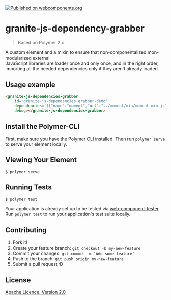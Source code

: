 [![Published on webcomponents.org](https://img.shields.io/badge/webcomponents.org-published-blue.svg)](https://www.webcomponents.org/element/LostInBrittany/granite-js-dependency-grabber)

# granite-js-dependency-grabber

> Based on Polymer 2.x

A custom element and a mixin to ensure that non-componentalized mon-modularized external  
JavaScript libraries are loader once and only once, and in the right order,
importing all the needed dependencies only if they aren't already loaded


## Usage example

<!---
```
<custom-element-demo>
  <template>
    <script src="../webcomponentsjs/webcomponents-lite.js"></script>
    <link rel="import" href="../polymer/polymer.html">
    <link rel="import" href="granite-js-dependencies-grabber.html">
    <dom-bind id="binding">
      <template>
        <div id="demo-history">
        <next-code-block></next-code-block>
      </template>
    </dom-bind>
    <script>    
      document.querySelector('granite-js-dependencies-grabber').addEventListener('dependency-is-ready', (evt) => {
          console.log('Got dependency', evt.detail);
          document.getElementById('demo-history').innerHTML =
            document.querySelector('#granite-js-dependencies-grabber-demo').history;
        });
    </script>
  </template>
</custom-element-demo>
```
-->
```html
<granite-js-dependencies-grabber 
    id="granite-js-dependencies-grabber-demo"
    dependencies='[{"name":"moment","url":"../moment/min/moment.min.js"},{"name":"Chart","url":"../chart.js/dist/Chart.min.js"}]' 
    debug></granite-js-dependencies-grabber>
```



## Install the Polymer-CLI

First, make sure you have the [Polymer CLI](https://www.npmjs.com/package/polymer-cli) installed. Then run `polymer serve` to serve your element locally.

## Viewing Your Element

```
$ polymer serve
```

## Running Tests

```
$ polymer test
```

Your application is already set up to be tested via [web-component-tester](https://github.com/Polymer/web-component-tester). Run `polymer test` to run your application's test suite locally.



## Contributing

1. Fork it!
2. Create your feature branch: `git checkout -b my-new-feature`
3. Commit your changes: `git commit -m 'Add some feature'`
4. Push to the branch: `git push origin my-new-feature`
5. Submit a pull request :D

## License

[Apache Licence, Version 2.0](https://opensource.org/licenses/Apache-2.0)
